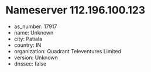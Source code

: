 # Nameserver 112.196.100.123

* as_number: 17917
* name: Unknown
* city: Patiala
* country: IN
* organization: Quadrant Televentures Limited
* version: Unknown
* dnssec: false
